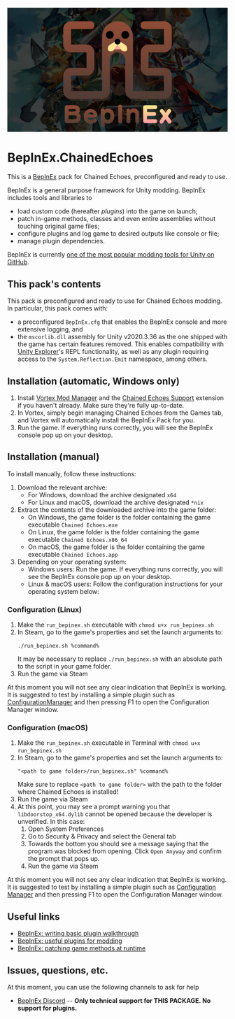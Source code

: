 ![BepInEx logo](assets/logo.png)

# BepInEx.ChainedEchoes

This is a [BepInEx](https://github.com/BepInEx/BepInEx) pack for Chained Echoes, preconfigured and ready to use.

BepInEx is a general purpose framework for Unity modding. BepInEx includes tools and libraries to

-   load custom code (hereafter _plugins_) into the game on launch;
-   patch in-game methods, classes and even entire assemblies without touching original game files;
-   configure plugins and log game to desired outputs like console or file;
-   manage plugin dependencies.

BepInEx is currently [one of the most popular modding tools for Unity on GitHub](https://github.com/topics/modding?o=desc&s=stars).

## This pack's contents

This pack is preconfigured and ready to use for Chained Echoes modding.
In particular, this pack comes with:

- a preconfigured `BepInEx.cfg` that enables the BepInEx console and more extensive logging, and
- the `mscorlib.dll` assembly for Unity v2020.3.36 as the one shipped with the game has certain features removed. This enables compatibility with [Unity Explorer](https://github.com/sinai-dev/UnityExplorer)'s REPL functionality, as well as any plugin requiring access to the `System.Reflection.Emit` namespace, among others.

## Installation (automatic, Windows only)

1. Install [Vortex Mod Manager](https://www.nexusmods.com/about/vortex/) and the [Chained Echoes Support](https://www.nexusmods.com/site/mods/519) extension if you haven't already. Make sure they're fully up-to-date.
2. In Vortex, simply begin managing Chained Echoes from the Games tab, and Vortex will automatically install the BepInEx Pack for you.
3. Run the game. If everything runs correctly, you will see the BepInEx console pop up on your desktop.

## Installation (manual)

To install manually, follow these instructions:

1. Download the relevant archive:
    - For Windows, download the archive designated `x64`
    - For Linux and macOS, download the archive designated `*nix`
2. Extract the contents of the downloaded archive into the game folder:
    - On Windows, the game folder is the folder containing the game executable `Chained Echoes.exe`
    - On Linux, the game folder is the folder containing the game executable `Chained Echoes.x86_64`
    - On macOS, the game folder is the folder containing the game executable `Chained Echoes.app`
3. Depending on your operating system:
    - Windows users: Run the game. If everything runs correctly, you will see the BepInEx console pop up on your desktop.
    - Linux & macOS users: Follow the configuration instructions for your operating system below:

### Configuration (Linux)

1. Make the `run_bepinex.sh` executable with `chmod u+x run_bepinex.sh`
2. In Steam, go to the game's properties and set the launch arguments to:
    ```
    ./run_bepinex.sh %command%
    ```
    It may be necessary to replace `./run_bepinex.sh` with an absolute path to the script in your game folder.
3. Run the game via Steam

At this moment you will not see any clear indication that BepInEx is working. It is suggested to test by installing a simple plugin such as [ConfigurationManager](https://github.com/BepInEx/BepInEx.ConfigurationManager/releases) and then pressing F1 to open the Configuration Manager window.

### Configuration (macOS)

1. Make the `run_bepinex.sh` executable in Terminal with `chmod u+x run_bepinex.sh`
2. In Steam, go to the game's properties and set the launch arguments to:
    ```
    "<path to game folder>/run_bepinex.sh" %command%
    ```
    Make sure to replace `<path to game folder>` with the path to the folder where Chained Echoes is installed!
3. Run the game via Steam
4. At this point, you may see a prompt warning you that `libdoorstop_x64.dylib` cannot be opened because the developer is unverified. In this case:
   1. Open System Preferences
   2. Go to Security & Privacy and select the General tab
   3. Towards the bottom you should see a message saying that the program was blocked from opening. Click `Open Anyway` and confirm the prompt that pops up.
   4. Run the game via Steam

At this moment you will not see any clear indication that BepInEx is working. It is suggested to test by installing a simple plugin such as [Configuration Manager](https://github.com/BepInEx/BepInEx.ConfigurationManager/releases) and then pressing F1 to open the Configuration Manager window.

## Useful links

-   [BepInEx: writing basic plugin walkthrough](https://docs.bepinex.dev/articles/dev_guide/plugin_tutorial/)
-   [BepInEx: useful plugins for modding](https://docs.bepinex.dev/articles/dev_guide/dev_tools.html)
-   [BepInEx: patching game methods at runtime](https://docs.bepinex.dev/articles/dev_guide/runtime_patching.html)

## Issues, questions, etc.

At this moment, you can use the following channels to ask for help

-   [BepInEx Discord](https://discord.gg/MpFEDAg) -- **Only technical support for THIS PACKAGE. No support for plugins.**
